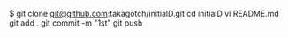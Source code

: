 $ git clone git@github.com:takagotch/initialD.git
cd initialD
vi README.md
git add .
git commit -m "1st"
git push





